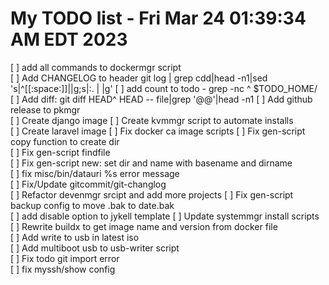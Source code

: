 # My TODO list  -  Fri Mar 24 01:39:34 AM EDT 2023

[ ] add all commands to dockermgr script  
[ ] Add CHANGELOG to header git log | grep cdd|head -n1|sed 's|^[[:space:]]||g;s|:. | |g'
[ ] add count to todo - grep -nc ^ $TODO_HOME/  
[ ] Add diff: git diff HEAD^ HEAD -- file|grep '@@'|head -n1
[ ] Add github release to pkmgr  
[ ] Create django image
[ ] Create kvmmgr script to automate installs  
[ ] Create laravel image
[ ] Fix docker ca image scripts
[ ] Fix gen-script copy function to create dir  
[ ] Fix gen-script findfile  
[ ] Fix gen-script new: set dir and name with basename and dirname  
[ ] fix misc/bin/datauri %s error message  
[ ] Fix/Update gitcommit/git-changlog  
[ ] Refactor devenmgr srcipt and add more projects
[ ] Fix gen-script backup config to move .bak to date.bak  
[ ] add disable option to jykell template
[ ] Update systemmgr install scripts  
[ ] Rewrite buildx to get image name and version from docker file  
[ ] Add write to usb in latest iso  
[ ] Add multiboot usb to usb-writer script  
[ ] Fix todo git import error  
[ ] fix myssh/show config  
